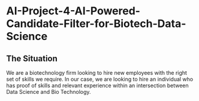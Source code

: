 # AI-Project-4-AI-Powered-Candidate-Filter-for-Biotech-Data-Science

## The Situation

We are a biotechnology firm looking to hire new employees with the right set of skills we require. In our case, we are looking to hire an individual who has proof of skills and relevant experience within an intersection between Data Science and Bio Technology.
